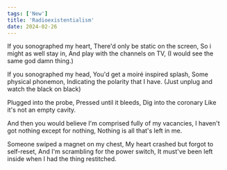 ```yaml
---
tags: ['New']
title: 'Radioexistentialism'
date: 2024-02-26
---
```


If you sonographed my heart,
There'd only be static on the screen,
So i might as well stay in,
And play with the channels on TV,
(I would see the same god damn thing.)

If you sonographed my head,
You'd get a moiré inspired splash,
Some physical phonemon,
Indicating the polarity that I have.
(Just unplug and watch the black on black)

Plugged into the probe,
Pressed until it bleeds,
Dig into the coronary
Like it's not an empty cavity.

And then you would believe
I'm comprised fully of my vacancies,
I haven't got nothing except for nothing,
Nothing is all that's left in me.

Someone swiped a magnet on my chest,
My heart crashed but forgot to self-reset,
And I'm scrambling for the power switch,
It must've been left inside when I had the thing restitched.
